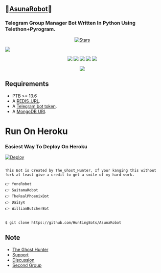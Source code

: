 ## 🌟[AsunaRobot](https://telegram.dog/My_Asuna_Robot)🌟
### Telegram Group Manager Bot Written In Python Using Telethon+Pyrogram.

<p align="center">
    <a href="https://github.com/captainvcmusic/KaylaRobot/"><img src="https://telegra.ph/file/f03e745415032656eca3f.jpg" alt="Stars" /></a>
</p>

 <a href="http://t.me/My_Asuna_Robot" alt="AsunaRobot"> <img src="https://img.shields.io/badge/%F0%9F%A4%96%20-AsunaRobot On Telegram!-blue" /> </a>


<p align="center">
    <a href="https://github.com/HuntingBots/AsunaRobot"> <img src="https://img.shields.io/github/repo-size/HuntingBots/AsunaRobot?color=fuchsia&logo=github&logoColor=red&style=for-the-badge" /></a>
    <a href="https://github.com/HuntingBots/AsunaRobot/commits/prince"> <img src="https://img.shields.io/github/last-commit/HuntingBots/AsunaRobot?color=indigo&logo=github&logoColor=green&style=for-the-badge" /></a>
    <a href="https://github.com/HuntingBots/AsunaRobot/issues"> <img src="https://img.shields.io/github/issues/HuntingBots/AsunaRobot?color=green&logo=github&logoColor=yellow&style=for-the-badge" /></a>
    <a href="https://github.com/HuntingBots/AsunaRobot/network/members"> <img src="https://img.shields.io/github/forks/HuntingBots/AsunaRobot?color=olive&logo=github&logoColor=maroon&style=for-the-badge" /></a>  
    <a href="https://pypi.org/project/telethon/"> <img src="https://img.shields.io/pypi/v/telethon?color=aqua&label=telethon&logo=python&logoColor=blue&style=for-the-badge" /></a>
</p>

<p align="center">
  <img src="https://telegra.ph/file/4977514f30ff13c11363b.jpg">
</p>

## Requirements

- PTB >= 13.6
- A [REDIS_URL](https://redis.com).
- A [Telegram bot token](https://t.me/botfather).
- A [MongoDB URI](https://telegra.ph/How-To-get-Mongodb-URI-04-06).


# Run On Heroku

### Easiest Way To Deploy On Heroku 


[![Deploy](https://www.herokucdn.com/deploy/button.svg)](https://heroku.com/deploy?template=https://github.com/HuntingBots/AsunaRobot/)

```

This Bot is Created by The_Ghost_Hunter, If your kanging this without fork at least give a credit to get a smile of my hard work.
 
👉 YoneRobot
👉 SaitamaRobot 
👉 TheRealPhoenixBot
👉 DaisyX 
👉 WilliamButcherBot


$ git clone https://github.com/HuntingBots/AsunaRobot

```



## Note


* [The Ghost Hunter](https://telegram.dog/The_Ghost_Hunter)
* [Support](https://telegram.dog/AsunaRobotSupport)
* [Discussion](https://telegram.dog/helpcentrebot1)
* [Second Group](https://telegram.dog/fire_world_entertainment)
